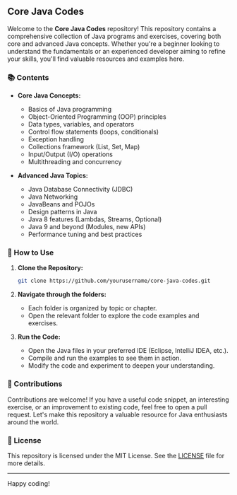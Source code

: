 
## Core Java Codes

Welcome to the **Core Java Codes** repository! This repository contains a comprehensive collection of Java programs and exercises, covering both core and advanced Java concepts. Whether you're a beginner looking to understand the fundamentals or an experienced developer aiming to refine your skills, you'll find valuable resources and examples here.

### 📚 Contents

- **Core Java Concepts:**
  - Basics of Java programming
  - Object-Oriented Programming (OOP) principles
  - Data types, variables, and operators
  - Control flow statements (loops, conditionals)
  - Exception handling
  - Collections framework (List, Set, Map)
  - Input/Output (I/O) operations
  - Multithreading and concurrency

- **Advanced Java Topics:**
  - Java Database Connectivity (JDBC)
  - Java Networking
  - JavaBeans and POJOs
  - Design patterns in Java
  - Java 8 features (Lambdas, Streams, Optional)
  - Java 9 and beyond (Modules, new APIs)
  - Performance tuning and best practices

### 🚀 How to Use

1. **Clone the Repository:**
   ```bash
   git clone https://github.com/yourusername/core-java-codes.git
   ```

2. **Navigate through the folders:**
   - Each folder is organized by topic or chapter.
   - Open the relevant folder to explore the code examples and exercises.

3. **Run the Code:**
   - Open the Java files in your preferred IDE (Eclipse, IntelliJ IDEA, etc.).
   - Compile and run the examples to see them in action.
   - Modify the code and experiment to deepen your understanding.

### 🤝 Contributions

Contributions are welcome! If you have a useful code snippet, an interesting exercise, or an improvement to existing code, feel free to open a pull request. Let's make this repository a valuable resource for Java enthusiasts around the world.

### 📜 License

This repository is licensed under the MIT License. See the [LICENSE](LICENSE) file for more details.

---

Happy coding!
